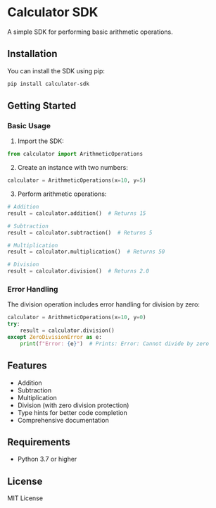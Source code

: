 # Calculator SDK

A simple SDK for performing basic arithmetic operations.

## Installation

You can install the SDK using pip:

```bash
pip install calculator-sdk
```

## Getting Started

### Basic Usage

1. Import the SDK:
```python
from calculator import ArithmeticOperations
```

2. Create an instance with two numbers:
```python
calculator = ArithmeticOperations(x=10, y=5)
```

3. Perform arithmetic operations:
```python
# Addition
result = calculator.addition()  # Returns 15

# Subtraction
result = calculator.subtraction()  # Returns 5

# Multiplication
result = calculator.multiplication()  # Returns 50

# Division
result = calculator.division()  # Returns 2.0
```

### Error Handling

The division operation includes error handling for division by zero:

```python
calculator = ArithmeticOperations(x=10, y=0)
try:
    result = calculator.division()
except ZeroDivisionError as e:
    print(f"Error: {e}")  # Prints: Error: Cannot divide by zero
```

## Features

- Addition
- Subtraction
- Multiplication
- Division (with zero division protection)
- Type hints for better code completion
- Comprehensive documentation

## Requirements

- Python 3.7 or higher

## License

MIT License
